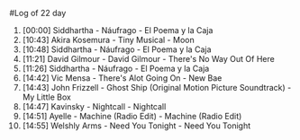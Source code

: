 #Log of 22 day

1. [00:00] Siddhartha - Náufrago - El Poema y la Caja
1. [10:43] Akira Kosemura - Tiny Musical - Moon
1. [10:48] Siddhartha - Náufrago - El Poema y la Caja
1. [11:21] David Gilmour - David Gilmour - There's No Way Out Of Here
1. [11:26] Siddhartha - Náufrago - El Poema y la Caja
1. [14:42] Vic Mensa - There's Alot Going On - New Bae
1. [14:43] John Frizzell - Ghost Ship (Original Motion Picture Soundtrack) - My Little Box
1. [14:47] Kavinsky - Nightcall - Nightcall
1. [14:51] Ayelle - Machine (Radio Edit) - Machine (Radio Edit)
1. [14:55] Welshly Arms - Need You Tonight - Need You Tonight
